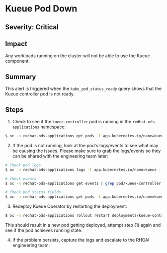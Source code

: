 # Kueue Pod Down

## Severity: Critical

## Impact

Any workloads running on the cluster will not be able to use the Kueue component.

## Summary

This alert is triggered when the `kube_pod_status_ready` query shows that the Kueue controller pod is not ready.

## Steps

1. Check to see if the `kueue-controller` pod is running in the `redhat-ods-applications` namespace:

```bash
$ oc -n redhat-ods-applications get pods -l app.kubernetes.io/name=kueue
```

2. If the pod is not running, look at the pod's logs/events to see what may be causing the issues. Please make sure to grab the logs/events so they can be shared with the engineering team later:

```bash
# Check pod logs 
$ oc -n redhat-ods-applications logs -l app.kubernetes.io/name=kueue --prefix=true

# Check events 
$ oc -n redhat-ods-applications get events | grep pod/kueue-controller

# Check pod status fields
$ oc -n redhat-ods-applications get pods -l app.kubernetes.io/name=kueue -o jsonpath="{range .items[*]}{.status}{\"\n\n\"}{end}"
```

3. Redeploy Kueue Operator by restarting the deployment:

```bash
$ oc -n redhat-ods-applications rollout restart deployments/kueue-controller-manager
```

This should result in a new pod getting deployed, attempt step (1) again and see if the pod achieves running state.

4. If the problem persists, capture the logs and escalate to the RHOAI engineering team.
